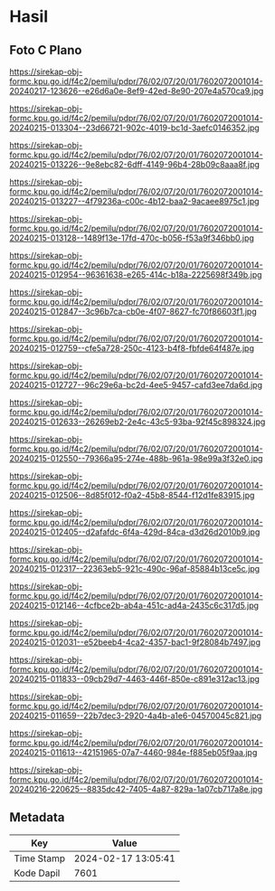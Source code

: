 # Hasil

## Foto C Plano

https://sirekap-obj-formc.kpu.go.id/f4c2/pemilu/pdpr/76/02/07/20/01/7602072001014-20240217-123626--e26d6a0e-8ef9-42ed-8e90-207e4a570ca9.jpg

https://sirekap-obj-formc.kpu.go.id/f4c2/pemilu/pdpr/76/02/07/20/01/7602072001014-20240215-013304--23d66721-902c-4019-bc1d-3aefc0146352.jpg

https://sirekap-obj-formc.kpu.go.id/f4c2/pemilu/pdpr/76/02/07/20/01/7602072001014-20240215-013226--9e8ebc82-6dff-4149-96b4-28b09c8aaa8f.jpg

https://sirekap-obj-formc.kpu.go.id/f4c2/pemilu/pdpr/76/02/07/20/01/7602072001014-20240215-013227--4f79236a-c00c-4b12-baa2-9acaee8975c1.jpg

https://sirekap-obj-formc.kpu.go.id/f4c2/pemilu/pdpr/76/02/07/20/01/7602072001014-20240215-013128--1489f13e-17fd-470c-b056-f53a9f346bb0.jpg

https://sirekap-obj-formc.kpu.go.id/f4c2/pemilu/pdpr/76/02/07/20/01/7602072001014-20240215-012954--96361638-e265-414c-b18a-2225698f349b.jpg

https://sirekap-obj-formc.kpu.go.id/f4c2/pemilu/pdpr/76/02/07/20/01/7602072001014-20240215-012847--3c96b7ca-cb0e-4f07-8627-fc70f86603f1.jpg

https://sirekap-obj-formc.kpu.go.id/f4c2/pemilu/pdpr/76/02/07/20/01/7602072001014-20240215-012759--cfe5a728-250c-4123-b4f8-fbfde64f487e.jpg

https://sirekap-obj-formc.kpu.go.id/f4c2/pemilu/pdpr/76/02/07/20/01/7602072001014-20240215-012727--96c29e6a-bc2d-4ee5-9457-cafd3ee7da6d.jpg

https://sirekap-obj-formc.kpu.go.id/f4c2/pemilu/pdpr/76/02/07/20/01/7602072001014-20240215-012633--26269eb2-2e4c-43c5-93ba-92f45c898324.jpg

https://sirekap-obj-formc.kpu.go.id/f4c2/pemilu/pdpr/76/02/07/20/01/7602072001014-20240215-012550--79366a95-274e-488b-961a-98e99a3f32e0.jpg

https://sirekap-obj-formc.kpu.go.id/f4c2/pemilu/pdpr/76/02/07/20/01/7602072001014-20240215-012506--8d85f012-f0a2-45b8-8544-f12d1fe83915.jpg

https://sirekap-obj-formc.kpu.go.id/f4c2/pemilu/pdpr/76/02/07/20/01/7602072001014-20240215-012405--d2afafdc-6f4a-429d-84ca-d3d26d2010b9.jpg

https://sirekap-obj-formc.kpu.go.id/f4c2/pemilu/pdpr/76/02/07/20/01/7602072001014-20240215-012317--22363eb5-921c-490c-96af-85884b13ce5c.jpg

https://sirekap-obj-formc.kpu.go.id/f4c2/pemilu/pdpr/76/02/07/20/01/7602072001014-20240215-012146--4cfbce2b-ab4a-451c-ad4a-2435c6c317d5.jpg

https://sirekap-obj-formc.kpu.go.id/f4c2/pemilu/pdpr/76/02/07/20/01/7602072001014-20240215-012031--e52beeb4-4ca2-4357-bac1-9f28084b7497.jpg

https://sirekap-obj-formc.kpu.go.id/f4c2/pemilu/pdpr/76/02/07/20/01/7602072001014-20240215-011833--09cb29d7-4463-446f-850e-c891e312ac13.jpg

https://sirekap-obj-formc.kpu.go.id/f4c2/pemilu/pdpr/76/02/07/20/01/7602072001014-20240215-011659--22b7dec3-2920-4a4b-a1e6-04570045c821.jpg

https://sirekap-obj-formc.kpu.go.id/f4c2/pemilu/pdpr/76/02/07/20/01/7602072001014-20240215-011613--42151965-07a7-4460-984e-f885eb05f9aa.jpg

https://sirekap-obj-formc.kpu.go.id/f4c2/pemilu/pdpr/76/02/07/20/01/7602072001014-20240216-220625--8835dc42-7405-4a87-829a-1a07cb717a8e.jpg


## Metadata

| Key        | Value               |
| ---------- | ------------------- |
| Time Stamp | 2024-02-17 13:05:41 |
| Kode Dapil | 7601                |



